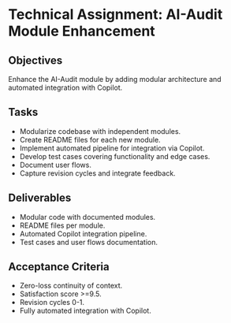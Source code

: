 # Technical Assignment: AI-Audit Module Enhancement

## Objectives
Enhance the AI-Audit module by adding modular architecture and automated integration with Copilot.

## Tasks
- Modularize codebase with independent modules.
- Create README files for each new module.
- Implement automated pipeline for integration via Copilot.
- Develop test cases covering functionality and edge cases.
- Document user flows.
- Capture revision cycles and integrate feedback.

## Deliverables
- Modular code with documented modules.
- README files per module.
- Automated Copilot integration pipeline.
- Test cases and user flows documentation.

## Acceptance Criteria
- Zero-loss continuity of context.
- Satisfaction score >=9.5.
- Revision cycles 0-1.
- Fully automated integration with Copilot.
